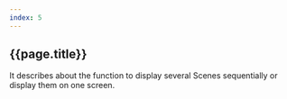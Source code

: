 ```yaml
---
index: 5
---
```

## {{page.title}}
It describes about the function to display several Scenes sequentially or display them on one screen.
